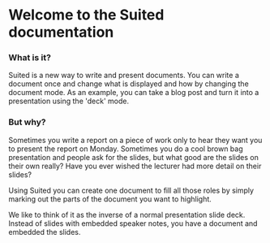 # Welcome to the Suited documentation

### What is it?

Suited is a new way to write and present documents. You can write a document once and change what is displayed and how by changing the document mode. As an example, you can take a blog post and turn it into a presentation using the 'deck' mode.

### But why?

Sometimes you write a report on a piece of work only to hear they want you to present the report on Monday. Sometimes you do a cool brown bag presentation and people ask for the slides, but what good are the slides on their own really? Have you ever wished the lecturer had more detail on their slides?  

Using Suited you can create one document to fill all those roles by simply marking out the parts of the document you want to highlight.

We like to think of it as the inverse of a normal presentation slide deck. Instead of slides with embedded speaker notes, you have a document and embedded the slides.
